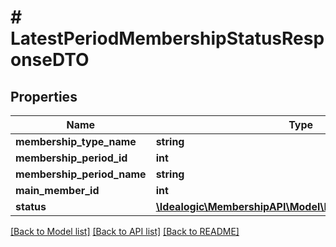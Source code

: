 # # LatestPeriodMembershipStatusResponseDTO

## Properties

Name | Type | Description | Notes
------------ | ------------- | ------------- | -------------
**membership_type_name** | **string** |  | [optional]
**membership_period_id** | **int** |  | [optional]
**membership_period_name** | **string** |  | [optional]
**main_member_id** | **int** |  | [optional]
**status** | [**\Idealogic\MembershipAPI\Model\MembershipStatusDTO[]**](MembershipStatusDTO.md) |  | [optional]

[[Back to Model list]](../../README.md#models) [[Back to API list]](../../README.md#endpoints) [[Back to README]](../../README.md)

